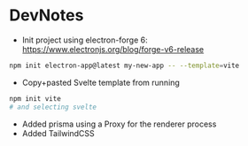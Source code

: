 # DevNotes

* Init project using electron-forge 6: https://www.electronjs.org/blog/forge-v6-release
```bash
npm init electron-app@latest my-new-app -- --template=vite
```
* Copy+pasted Svelte template from running
```bash
npm init vite
# and selecting svelte
```

* Added prisma using a Proxy for the renderer process
* Added TailwindCSS
